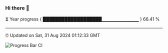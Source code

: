 ### Hi there 👋

⏳ Year progress { ███████████████████▁▁▁▁▁▁▁▁▁▁▁ } 66.41 %

---

⏰ Updated on Sat, 31 Aug 2024 01:12:33 GMT

![Progress Bar CI](https://github.com/liununu/liununu/workflows/Progress%20Bar%20CI/badge.svg)
